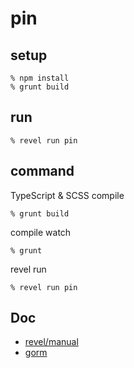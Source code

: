 # pin

## setup

```
% npm install
% grunt build
```

## run

```
% revel run pin
```

## command

TypeScript & SCSS compile

```
% grunt build
```

compile watch

```
% grunt
```

revel run

```
% revel run pin
```

## Doc

- [revel/manual](http://revel.github.io/manual/)
- [gorm](https://github.com/jinzhu/gorm)
